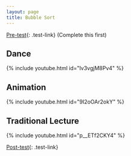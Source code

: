 ```yaml
---
layout: page
title: Bubble Sort
---
```


[Pre-test](pre-test){: .test-link} (Complete this first)

## Dance

{% include youtube.html id="Iv3vgjM8Pv4" %}

## Animation

{% include youtube.html id="9I2oOAr2okY" %}

## Traditional Lecture

{% include youtube.html id="p__ETf2CKY4" %}

[Post-test](post-test){: .test-link}
